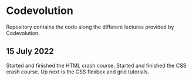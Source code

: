 # Codevolution

Repository contains the code along the different lectures provided by Codevolution.

## 15 July 2022 

Started and finished the HTML crash course. 
Started and finished the CSS crash course.
Up next is the CSS flexbox and grid tutorials.


